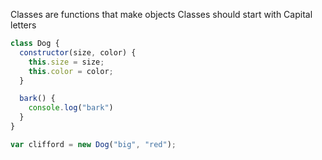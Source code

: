 Classes are functions that make objects
Classes should start with Capital letters

```javascript
class Dog {
  constructor(size, color) {
    this.size = size;
    this.color = color;
  }

  bark() {
    console.log("bark")
  }
}

var clifford = new Dog("big", "red");
```
